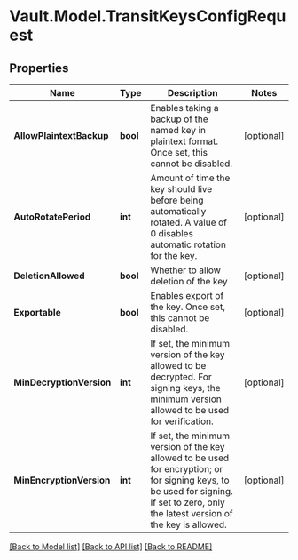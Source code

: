 # Vault.Model.TransitKeysConfigRequest

## Properties

Name | Type | Description | Notes
------------ | ------------- | ------------- | -------------
**AllowPlaintextBackup** | **bool** | Enables taking a backup of the named key in plaintext format. Once set, this cannot be disabled. | [optional] 
**AutoRotatePeriod** | **int** | Amount of time the key should live before being automatically rotated. A value of 0 disables automatic rotation for the key. | [optional] 
**DeletionAllowed** | **bool** | Whether to allow deletion of the key | [optional] 
**Exportable** | **bool** | Enables export of the key. Once set, this cannot be disabled. | [optional] 
**MinDecryptionVersion** | **int** | If set, the minimum version of the key allowed to be decrypted. For signing keys, the minimum version allowed to be used for verification. | [optional] 
**MinEncryptionVersion** | **int** | If set, the minimum version of the key allowed to be used for encryption; or for signing keys, to be used for signing. If set to zero, only the latest version of the key is allowed. | [optional] 

[[Back to Model list]](../README.md#documentation-for-models) [[Back to API list]](../README.md#documentation-for-api-endpoints) [[Back to README]](../README.md)


